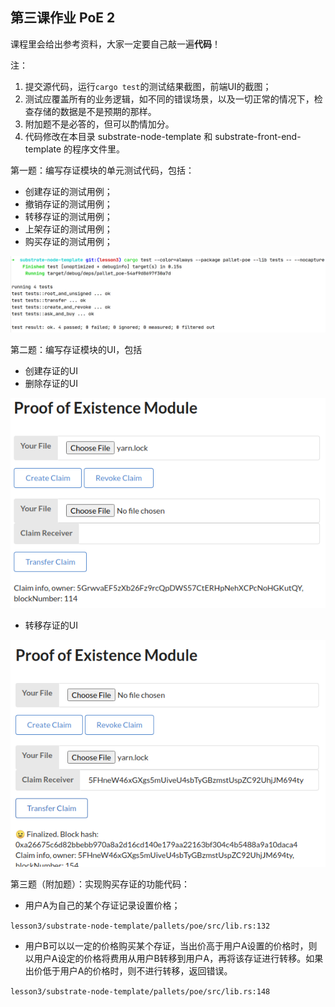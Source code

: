 ## 第三课作业  PoE 2

课程里会给出参考资料，大家一定要自己敲一遍**代码**！

注：

1. 提交源代码，运行`cargo test`的测试结果截图，前端UI的截图；
2. 测试应覆盖所有的业务逻辑，如不同的错误场景，以及一切正常的情况下，检查存储的数据是不是预期的那样。
3. 附加题不是必答的，但可以酌情加分。
4. 代码修改在本目录 substrate-node-template 和 substrate-front-end-template 的程序文件里。

第一题：编写存证模块的单元测试代码，包括：

* 创建存证的测试用例；
* 撤销存证的测试用例；
* 转移存证的测试用例；
* 上架存证的测试用例；
* 购买存证的测试用例；

![x](imgs/test1.png)

第二题：编写存证模块的UI，包括

* 创建存证的UI
* 删除存证的UI

![x](imgs/ui1.png)

* 转移存证的UI

![x](imgs/ui2.png)

第三题（附加题）：实现购买存证的功能代码：

* 用户A为自己的某个存证记录设置价格；

`lesson3/substrate-node-template/pallets/poe/src/lib.rs:132`

* 用户B可以以一定的价格购买某个存证，当出价高于用户A设置的价格时，则以用户A设定的价格将费用从用户B转移到用户A，再将该存证进行转移。如果出价低于用户A的价格时，则不进行转移，返回错误。

`lesson3/substrate-node-template/pallets/poe/src/lib.rs:148`
